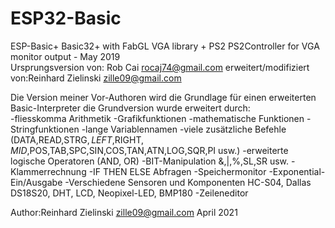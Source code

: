# ESP32-Basic
ESP-Basic+
Basic32+ with FabGL VGA library + PS2 PS2Controller 
for VGA monitor output - May 2019       
Ursprungsversion von: Rob Cai <rocaj74@gmail.com>
erweitert/modifiziert von:Reinhard Zielinski <zille09@gmail.com>                                                                   

Die Version meiner Vor-Authoren wird die Grundlage für einen erweiterten Basic-Interpreter
die Grundversion wurde erweitert durch:   
                                          -fliesskomma Arithmetik
                                          -Grafikfunktionen
                                          -mathematische Funktionen
                                          -Stringfunktionen
                                          -lange Variablennamen
                                          -viele zusätzliche Befehle (DATA,READ,STRG$,LEFT$,RIGHT$,MID$,POS,TAB,SPC,SIN,COS,TAN,ATN,LOG,SQR,PI usw.)
                                          -erweiterte logische Operatoren (AND, OR)
                                          -BIT-Manipulation &,|,%,SL,SR usw.
                                          -Klammerrechnung
                                          -IF THEN ELSE Abfragen
                                          -Speichermonitor
                                          -Exponential-Ein/Ausgabe
                                          -Verschiedene Sensoren und Komponenten HC-S04, Dallas DS18S20, DHT, LCD, Neopixel-LED, BMP180
                                          -Zeileneditor


 Author:Reinhard Zielinski <zille09@gmail.com>
 April 2021

